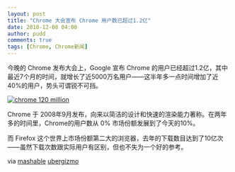 ```yaml
---
layout: post
title: "Chrome 大会宣布 Chrome 用户数已超过1.2亿"
date: 2010-12-08 04:00
author: pudd
comments: true
tags: [Chrome, Chrome新闻]
---
```

今晚的 Chrome 发布大会上，Google 宣布 Chrome 的用户已经超过1.2亿，其中最近7个月的时间，就增长了近5000万名用户——这半年多一点时间增加了近40%的用户，势头可谓锐不可挡。

<a href="http://img.chromi.org/2010/12/6a01053596df9b970c0147e0749494970b-580wi.jpg">![](http://img.chromi.org/2010/12/6a01053596df9b970c0147e0749494970b-580wi.jpg "chrome 120 million")</a>

Chrome 于 2008年9月发布，向来以简洁的设计和快速的渲染能力著称。在两年多的时间里，Chrome的用户数从 0% 市场份额发展到了今天的10%。

而 Firefox 这个世界上市场份额第二大的浏览器，去年的下载数目达到了10亿次——虽然下载次数跟实际用户有区别，但也不失为一个好的参考。

via [mashable](http://mashable.com/2010/12/07/google-chrome-120-million-users/) [ubergizmo](ubergizmo.com)
